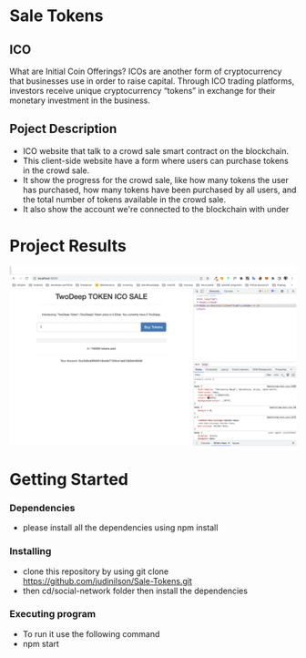 # Sale Tokens

## ICO

What are Initial Coin Offerings? ICOs are another form of cryptocurrency that businesses use in order to raise capital. Through ICO trading platforms, investors receive unique cryptocurrency “tokens” in exchange for their monetary investment in the business.

## Poject Description

- ICO website that talk to a crowd sale smart contract on the blockchain.
- This client-side website have a form where users can purchase tokens in the crowd sale.
- It show the progress for the crowd sale, like how many tokens the user has purchased, how many tokens have been purchased by all users, and the total number of tokens available in the crowd sale.
- It also show the account we're connected to the blockchain with under

# Project Results

![Logo](./assets/Screenshot%202022-07-09%20at%2019.37.01.png)

# Getting Started

### Dependencies

- please install all the dependencies using npm install

### Installing

- clone this repository by using git clone https://github.com/judinilson/Sale-Tokens.git
- then cd/social-network folder then install the dependencies

### Executing program

- To run it use the following command
- npm start
